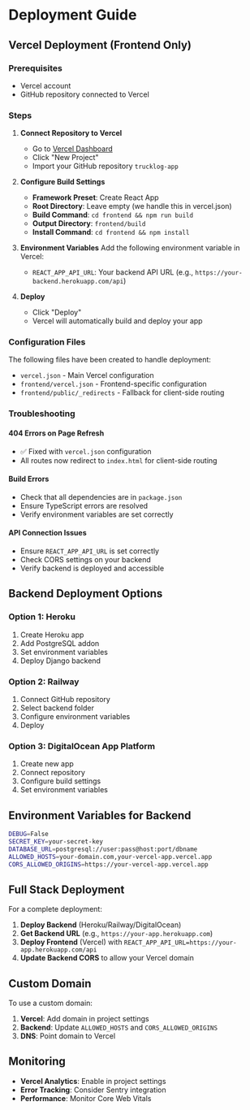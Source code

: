 # Deployment Guide

## Vercel Deployment (Frontend Only)

### Prerequisites
- Vercel account
- GitHub repository connected to Vercel

### Steps

1. **Connect Repository to Vercel**
   - Go to [Vercel Dashboard](https://vercel.com/dashboard)
   - Click "New Project"
   - Import your GitHub repository `trucklog-app`

2. **Configure Build Settings**
   - **Framework Preset**: Create React App
   - **Root Directory**: Leave empty (we handle this in vercel.json)
   - **Build Command**: `cd frontend && npm run build`
   - **Output Directory**: `frontend/build`
   - **Install Command**: `cd frontend && npm install`

3. **Environment Variables**
   Add the following environment variable in Vercel:
   - `REACT_APP_API_URL`: Your backend API URL (e.g., `https://your-backend.herokuapp.com/api`)

4. **Deploy**
   - Click "Deploy"
   - Vercel will automatically build and deploy your app

### Configuration Files

The following files have been created to handle deployment:

- `vercel.json` - Main Vercel configuration
- `frontend/vercel.json` - Frontend-specific configuration
- `frontend/public/_redirects` - Fallback for client-side routing

### Troubleshooting

#### 404 Errors on Page Refresh
- ✅ Fixed with `vercel.json` configuration
- All routes now redirect to `index.html` for client-side routing

#### Build Errors
- Check that all dependencies are in `package.json`
- Ensure TypeScript errors are resolved
- Verify environment variables are set correctly

#### API Connection Issues
- Ensure `REACT_APP_API_URL` is set correctly
- Check CORS settings on your backend
- Verify backend is deployed and accessible

## Backend Deployment Options

### Option 1: Heroku
1. Create Heroku app
2. Add PostgreSQL addon
3. Set environment variables
4. Deploy Django backend

### Option 2: Railway
1. Connect GitHub repository
2. Select backend folder
3. Configure environment variables
4. Deploy

### Option 3: DigitalOcean App Platform
1. Create new app
2. Connect repository
3. Configure build settings
4. Set environment variables

## Environment Variables for Backend

```bash
DEBUG=False
SECRET_KEY=your-secret-key
DATABASE_URL=postgresql://user:pass@host:port/dbname
ALLOWED_HOSTS=your-domain.com,your-vercel-app.vercel.app
CORS_ALLOWED_ORIGINS=https://your-vercel-app.vercel.app
```

## Full Stack Deployment

For a complete deployment:

1. **Deploy Backend** (Heroku/Railway/DigitalOcean)
2. **Get Backend URL** (e.g., `https://your-app.herokuapp.com`)
3. **Deploy Frontend** (Vercel) with `REACT_APP_API_URL=https://your-app.herokuapp.com/api`
4. **Update Backend CORS** to allow your Vercel domain

## Custom Domain

To use a custom domain:

1. **Vercel**: Add domain in project settings
2. **Backend**: Update `ALLOWED_HOSTS` and `CORS_ALLOWED_ORIGINS`
3. **DNS**: Point domain to Vercel

## Monitoring

- **Vercel Analytics**: Enable in project settings
- **Error Tracking**: Consider Sentry integration
- **Performance**: Monitor Core Web Vitals